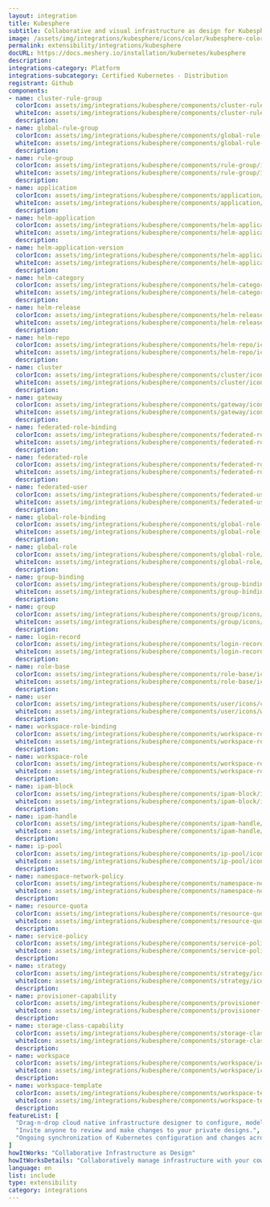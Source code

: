 ```yaml
---
layout: integration
title: Kubesphere
subtitle: Collaborative and visual infrastructure as design for Kubesphere
image: /assets/img/integrations/kubesphere/icons/color/kubesphere-color.svg
permalink: extensibility/integrations/kubesphere
docURL: https://docs.meshery.io/installation/kubernetes/kubesphere
description: 
integrations-category: Platform
integrations-subcategory: Certified Kubernetes - Distribution
registrant: Github
components: 
- name: cluster-rule-group
  colorIcon: assets/img/integrations/kubesphere/components/cluster-rule-group/icons/color/cluster-rule-group-color.svg
  whiteIcon: assets/img/integrations/kubesphere/components/cluster-rule-group/icons/white/cluster-rule-group-white.svg
  description: 
- name: global-rule-group
  colorIcon: assets/img/integrations/kubesphere/components/global-rule-group/icons/color/global-rule-group-color.svg
  whiteIcon: assets/img/integrations/kubesphere/components/global-rule-group/icons/white/global-rule-group-white.svg
  description: 
- name: rule-group
  colorIcon: assets/img/integrations/kubesphere/components/rule-group/icons/color/rule-group-color.svg
  whiteIcon: assets/img/integrations/kubesphere/components/rule-group/icons/white/rule-group-white.svg
  description: 
- name: application
  colorIcon: assets/img/integrations/kubesphere/components/application/icons/color/application-color.svg
  whiteIcon: assets/img/integrations/kubesphere/components/application/icons/white/application-white.svg
  description: 
- name: helm-application
  colorIcon: assets/img/integrations/kubesphere/components/helm-application/icons/color/helm-application-color.svg
  whiteIcon: assets/img/integrations/kubesphere/components/helm-application/icons/white/helm-application-white.svg
  description: 
- name: helm-application-version
  colorIcon: assets/img/integrations/kubesphere/components/helm-application-version/icons/color/helm-application-version-color.svg
  whiteIcon: assets/img/integrations/kubesphere/components/helm-application-version/icons/white/helm-application-version-white.svg
  description: 
- name: helm-category
  colorIcon: assets/img/integrations/kubesphere/components/helm-category/icons/color/helm-category-color.svg
  whiteIcon: assets/img/integrations/kubesphere/components/helm-category/icons/white/helm-category-white.svg
  description: 
- name: helm-release
  colorIcon: assets/img/integrations/kubesphere/components/helm-release/icons/color/helm-release-color.svg
  whiteIcon: assets/img/integrations/kubesphere/components/helm-release/icons/white/helm-release-white.svg
  description: 
- name: helm-repo
  colorIcon: assets/img/integrations/kubesphere/components/helm-repo/icons/color/helm-repo-color.svg
  whiteIcon: assets/img/integrations/kubesphere/components/helm-repo/icons/white/helm-repo-white.svg
  description: 
- name: cluster
  colorIcon: assets/img/integrations/kubesphere/components/cluster/icons/color/cluster-color.svg
  whiteIcon: assets/img/integrations/kubesphere/components/cluster/icons/white/cluster-white.svg
  description: 
- name: gateway
  colorIcon: assets/img/integrations/kubesphere/components/gateway/icons/color/gateway-color.svg
  whiteIcon: assets/img/integrations/kubesphere/components/gateway/icons/white/gateway-white.svg
  description: 
- name: federated-role-binding
  colorIcon: assets/img/integrations/kubesphere/components/federated-role-binding/icons/color/federated-role-binding-color.svg
  whiteIcon: assets/img/integrations/kubesphere/components/federated-role-binding/icons/white/federated-role-binding-white.svg
  description: 
- name: federated-role
  colorIcon: assets/img/integrations/kubesphere/components/federated-role/icons/color/federated-role-color.svg
  whiteIcon: assets/img/integrations/kubesphere/components/federated-role/icons/white/federated-role-white.svg
  description: 
- name: federated-user
  colorIcon: assets/img/integrations/kubesphere/components/federated-user/icons/color/federated-user-color.svg
  whiteIcon: assets/img/integrations/kubesphere/components/federated-user/icons/white/federated-user-white.svg
  description: 
- name: global-role-binding
  colorIcon: assets/img/integrations/kubesphere/components/global-role-binding/icons/color/global-role-binding-color.svg
  whiteIcon: assets/img/integrations/kubesphere/components/global-role-binding/icons/white/global-role-binding-white.svg
  description: 
- name: global-role
  colorIcon: assets/img/integrations/kubesphere/components/global-role/icons/color/global-role-color.svg
  whiteIcon: assets/img/integrations/kubesphere/components/global-role/icons/white/global-role-white.svg
  description: 
- name: group-binding
  colorIcon: assets/img/integrations/kubesphere/components/group-binding/icons/color/group-binding-color.svg
  whiteIcon: assets/img/integrations/kubesphere/components/group-binding/icons/white/group-binding-white.svg
  description: 
- name: group
  colorIcon: assets/img/integrations/kubesphere/components/group/icons/color/group-color.svg
  whiteIcon: assets/img/integrations/kubesphere/components/group/icons/white/group-white.svg
  description: 
- name: login-record
  colorIcon: assets/img/integrations/kubesphere/components/login-record/icons/color/login-record-color.svg
  whiteIcon: assets/img/integrations/kubesphere/components/login-record/icons/white/login-record-white.svg
  description: 
- name: role-base
  colorIcon: assets/img/integrations/kubesphere/components/role-base/icons/color/role-base-color.svg
  whiteIcon: assets/img/integrations/kubesphere/components/role-base/icons/white/role-base-white.svg
  description: 
- name: user
  colorIcon: assets/img/integrations/kubesphere/components/user/icons/color/user-color.svg
  whiteIcon: assets/img/integrations/kubesphere/components/user/icons/white/user-white.svg
  description: 
- name: workspace-role-binding
  colorIcon: assets/img/integrations/kubesphere/components/workspace-role-binding/icons/color/workspace-role-binding-color.svg
  whiteIcon: assets/img/integrations/kubesphere/components/workspace-role-binding/icons/white/workspace-role-binding-white.svg
  description: 
- name: workspace-role
  colorIcon: assets/img/integrations/kubesphere/components/workspace-role/icons/color/workspace-role-color.svg
  whiteIcon: assets/img/integrations/kubesphere/components/workspace-role/icons/white/workspace-role-white.svg
  description: 
- name: ipam-block
  colorIcon: assets/img/integrations/kubesphere/components/ipam-block/icons/color/ipam-block-color.svg
  whiteIcon: assets/img/integrations/kubesphere/components/ipam-block/icons/white/ipam-block-white.svg
  description: 
- name: ipam-handle
  colorIcon: assets/img/integrations/kubesphere/components/ipam-handle/icons/color/ipam-handle-color.svg
  whiteIcon: assets/img/integrations/kubesphere/components/ipam-handle/icons/white/ipam-handle-white.svg
  description: 
- name: ip-pool
  colorIcon: assets/img/integrations/kubesphere/components/ip-pool/icons/color/ip-pool-color.svg
  whiteIcon: assets/img/integrations/kubesphere/components/ip-pool/icons/white/ip-pool-white.svg
  description: 
- name: namespace-network-policy
  colorIcon: assets/img/integrations/kubesphere/components/namespace-network-policy/icons/color/namespace-network-policy-color.svg
  whiteIcon: assets/img/integrations/kubesphere/components/namespace-network-policy/icons/white/namespace-network-policy-white.svg
  description: 
- name: resource-quota
  colorIcon: assets/img/integrations/kubesphere/components/resource-quota/icons/color/resource-quota-color.svg
  whiteIcon: assets/img/integrations/kubesphere/components/resource-quota/icons/white/resource-quota-white.svg
  description: 
- name: service-policy
  colorIcon: assets/img/integrations/kubesphere/components/service-policy/icons/color/service-policy-color.svg
  whiteIcon: assets/img/integrations/kubesphere/components/service-policy/icons/white/service-policy-white.svg
  description: 
- name: strategy
  colorIcon: assets/img/integrations/kubesphere/components/strategy/icons/color/strategy-color.svg
  whiteIcon: assets/img/integrations/kubesphere/components/strategy/icons/white/strategy-white.svg
  description: 
- name: provisioner-capability
  colorIcon: assets/img/integrations/kubesphere/components/provisioner-capability/icons/color/provisioner-capability-color.svg
  whiteIcon: assets/img/integrations/kubesphere/components/provisioner-capability/icons/white/provisioner-capability-white.svg
  description: 
- name: storage-class-capability
  colorIcon: assets/img/integrations/kubesphere/components/storage-class-capability/icons/color/storage-class-capability-color.svg
  whiteIcon: assets/img/integrations/kubesphere/components/storage-class-capability/icons/white/storage-class-capability-white.svg
  description: 
- name: workspace
  colorIcon: assets/img/integrations/kubesphere/components/workspace/icons/color/workspace-color.svg
  whiteIcon: assets/img/integrations/kubesphere/components/workspace/icons/white/workspace-white.svg
  description: 
- name: workspace-template
  colorIcon: assets/img/integrations/kubesphere/components/workspace-template/icons/color/workspace-template-color.svg
  whiteIcon: assets/img/integrations/kubesphere/components/workspace-template/icons/white/workspace-template-white.svg
  description: 
featureList: [
  "Drag-n-drop cloud native infrastructure designer to configure, model, and deploy your workloads.",
  "Invite anyone to review and make changes to your private designs.",
  "Ongoing synchronization of Kubernetes configuration and changes across any number of clusters."
]
howItWorks: "Collaborative Infrastructure as Design"
howItWorksDetails: "Collaboratively manage infrastructure with your coworkers synchronously sharing the same designs."
language: en
list: include
type: extensibility
category: integrations
---
```

